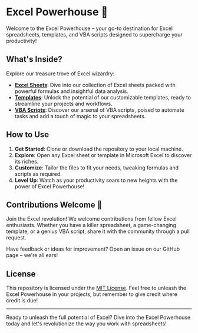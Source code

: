 # Excel Powerhouse 🚀

Welcome to the Excel Powerhouse – your go-to destination for Excel spreadsheets, templates, and VBA scripts designed to supercharge your productivity!

## What's Inside?

Explore our treasure trove of Excel wizardry:

- **[Excel Sheets](sheets/)**: Dive into our collection of Excel sheets packed with powerful formulas and insightful data analysis.
- **[Templates](templates/)**: Unlock the potential of our customizable templates, ready to streamline your projects and workflows.
- **[VBA Scripts](scripts/)**: Discover our arsenal of VBA scripts, poised to automate tasks and add a touch of magic to your spreadsheets.

## How to Use

1. **Get Started**: Clone or download the repository to your local machine.
2. **Explore**: Open any Excel sheet or template in Microsoft Excel to discover its riches.
3. **Customize**: Tailor the files to fit your needs, tweaking formulas and scripts as required.
4. **Level Up**: Watch as your productivity soars to new heights with the power of Excel Powerhouse!

## Contributions Welcome 🎉

Join the Excel revolution! We welcome contributions from fellow Excel enthusiasts. Whether you have a killer spreadsheet, a game-changing template, or a genius VBA script, share it with the community through a pull request.

Have feedback or ideas for improvement? Open an issue on our GitHub page – we're all ears!

## License

This repository is licensed under the [MIT License](LICENSE). Feel free to unleash the Excel Powerhouse in your projects, but remember to give credit where credit is due!

---

Ready to unleash the full potential of Excel? Dive into the Excel Powerhouse today and let's revolutionize the way you work with spreadsheets!
